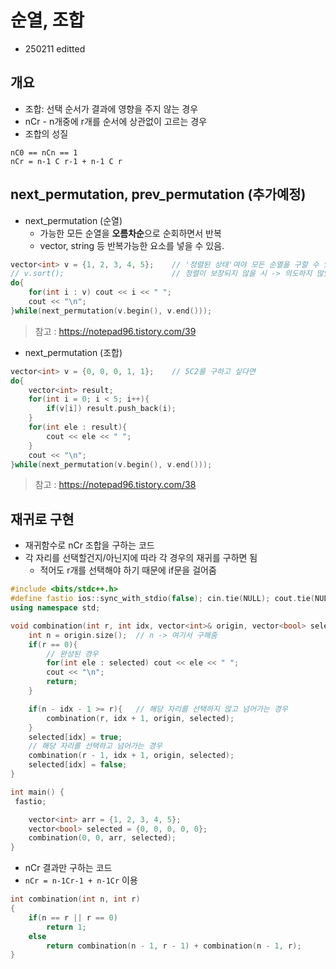 # 순열, 조합

- 250211 editted

## 개요

- 조합: 선택 순서가 결과에 영향을 주지 않는 경우
- nCr - n개중에 r개를 순서에 상관없이 고르는 경우
- 조합의 성질

```plaintext
nC0 == nCn == 1
nCr = n-1 C r-1 + n-1 C r

```

## next_permutation, prev_permutation (추가예정)

- next_permutation (순열)
  - 가능한 모든 순열을 **오름차순**으로 순회하면서 반복
  - vector, string 등 반복가능한 요소를 넣을 수 있음.

```cpp
vector<int> v = {1, 2, 3, 4, 5};    // '정렬된 상태'여야 모든 순열을 구할 수 있다.
// v.sort();                        // 정렬이 보장되지 않을 시 -> 의도하지 않았다면 반드시 이전에 정렬을 수행할 것.
do{
    for(int i : v) cout << i << " ";
    cout << "\n";
}while(next_permutation(v.begin(), v.end()));
```

> 참고 : <https://notepad96.tistory.com/39>

- next_permutation (조합)

```cpp
vector<int> v = {0, 0, 0, 1, 1};    // 5C2를 구하고 싶다면
do{
    vector<int> result;
    for(int i = 0; i < 5; i++){
        if(v[i]) result.push_back(i);
    }
    for(int ele : result){
        cout << ele << " ";
    }
    cout << "\n";
}while(next_permutation(v.begin(), v.end()));
```

> 참고 : <https://notepad96.tistory.com/38>

## 재귀로 구현

- 재귀함수로 nCr 조합을 구하는 코드
- 각 자리를 선택할건지/아닌지에 따라 각 경우의 재귀를 구하면 됨
  - 적어도 r개를 선택해야 하기 때문에 if문을 걸어줌

```cpp
#include <bits/stdc++.h>
#define fastio ios::sync_with_stdio(false); cin.tie(NULL); cout.tie(NULL);
using namespace std;

void combination(int r, int idx, vector<int>& origin, vector<bool> selected){
    int n = origin.size();  // n -> 여기서 구해줌
    if(r == 0){
        // 완성된 경우
        for(int ele : selected) cout << ele << " ";
        cout << "\n";
        return;
    }

    if(n - idx - 1 >= r){   // 해당 자리를 선택하지 않고 넘어가는 경우
        combination(r, idx + 1, origin, selected);
    }
    selected[idx] = true;
    // 해당 자리를 선택하고 넘어가는 경우
    combination(r - 1, idx + 1, origin, selected);
    selected[idx] = false;
}

int main() {
 fastio;

    vector<int> arr = {1, 2, 3, 4, 5};
    vector<bool> selected = {0, 0, 0, 0, 0};
    combination(0, 0, arr, selected);
}
```

- nCr 결과만 구하는 코드
- `nCr = n-1Cr-1 + n-1Cr` 이용

```cpp
int combination(int n, int r)
{
    if(n == r || r == 0) 
        return 1; 
    else 
        return combination(n - 1, r - 1) + combination(n - 1, r);
}
```
